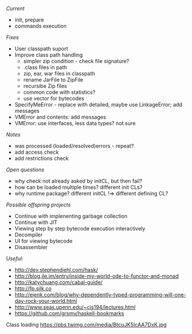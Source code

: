 *Current*
* init, prepare
* commands execution

*Fixes*
* User classpath suport
* Improve class path handling
  * simpler zip condition - check file signature?
  * .class files in path
  * zip, ear, war files in classpath
  * rename JarFile to ZipFile
  * recursibe Zip files
  * common code with statistics?
  * use vector for bytecodes
* SpecifyMeError - replace with detailed, maybe use LinkageError; add messages
* VMError and contents: add messages
* VMError: use interfaces, less data types? not sure

*Notes*
* was processed (loaded/resolved)errors - repeat?
* add access check
* add restrictions check

*Open questions*
* why check not already asked by initCL, but then fail?
* how can be loaded multiple times? different init CLs?
* why runtime package? different initCL !=> different defining CL?

*Possible offspring projects*
* Continue with implenenting garbage collection
* Continue with JIT
* Viewing step by step bytecode execution interactively
* Decompiler
* UI for viewing bytecode
* Disassembler

*Useful:*
* http://dev.stephendiehl.com/hask/
* http://blog.jle.im/entry/inside-my-world-ode-to-functor-and-monad
* http://katychuang.com/cabal-guide/
* http://fp.silk.co
* http://ejenk.com/blog/why-dependently-typed-programming-will-one-day-rock-your-world.html
* http://www.seas.upenn.edu/~cis194/lectures.html
* https://github.com/grsmv/haskell-bookmarks

Class loading https://pbs.twimg.com/media/BtcuJK5IcAA7DxK.jpg
